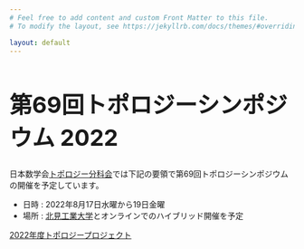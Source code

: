 ```yaml
---
# Feel free to add content and custom Front Matter to this file.
# To modify the layout, see https://jekyllrb.com/docs/themes/#overriding-theme-defaults

layout: default
---
```


<h1 style="font-size: 40px">第69回トポロジーシンポジウム 2022</h1>

日本数学会[トポロジー分科会](https://www.mathsoc.jp/section/topology/)では下記の要領で第69回トポロジーシンポジウムの開催を予定しています。
- 日時 : 2022年8月17日水曜から19日金曜
- 場所 : [北見工業大学](https://www.kitami-it.ac.jp)とオンラインでのハイブリッド開催を予定

<a href="https://www.mathsoc.jp/section/topology/topoproj/2022.html">2022年度トポロジープロジェクト</a>
